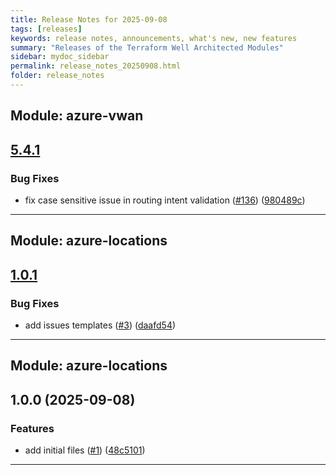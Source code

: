 ```yaml
---
title: Release Notes for 2025-09-08
tags: [releases]
keywords: release notes, announcements, what's new, new features
summary: "Releases of the Terraform Well Architected Modules"
sidebar: mydoc_sidebar
permalink: release_notes_20250908.html
folder: release_notes
---
```


## Module: azure-vwan
## [5.4.1](https://github.com/CloudNationHQ/terraform-azure-vwan/releases/tag/v5.4.1)


### Bug Fixes

* fix case sensitive issue in routing intent validation ([#136](https://github.com/CloudNationHQ/terraform-azure-vwan/issues/136)) ([980489c](https://github.com/CloudNationHQ/terraform-azure-vwan/commit/980489cea132d79a4920eb2d901f16498723b3fe))

---

## Module: azure-locations
## [1.0.1](https://github.com/CloudNationHQ/terraform-azure-locations/releases/tag/v1.0.1)


### Bug Fixes

* add issues templates ([#3](https://github.com/CloudNationHQ/terraform-azure-locations/issues/3)) ([daafd54](https://github.com/CloudNationHQ/terraform-azure-locations/commit/daafd54a460e69013fee6fcd7e76b65c4e3b87e4))

---

## Module: azure-locations
## 1.0.0 (2025-09-08)


### Features

* add initial files ([#1](https://github.com/CloudNationHQ/terraform-azure-locations/releases/tag/v1.0.0)) ([48c5101](https://github.com/CloudNationHQ/terraform-azure-locations/commit/48c51013c196a4fca03e0e312d0de44a3c32bfa8))

---

